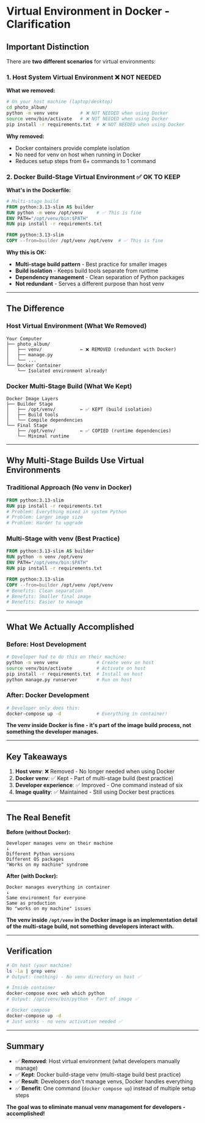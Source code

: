 # Virtual Environment in Docker - Clarification

## Important Distinction

There are **two different scenarios** for virtual environments:

### 1. Host System Virtual Environment ❌ NOT NEEDED
**What we removed:**
```bash
# On your host machine (laptop/desktop)
cd photo_album/
python -m venv venv        # ❌ NOT NEEDED when using Docker
source venv/bin/activate   # ❌ NOT NEEDED when using Docker
pip install -r requirements.txt  # ❌ NOT NEEDED when using Docker
```

**Why removed:**
- Docker containers provide complete isolation
- No need for venv on host when running in Docker
- Reduces setup steps from 6+ commands to 1 command

### 2. Docker Build-Stage Virtual Environment ✅ OK TO KEEP
**What's in the Dockerfile:**
```dockerfile
# Multi-stage build
FROM python:3.13-slim AS builder
RUN python -m venv /opt/venv     # ✅ This is fine
ENV PATH="/opt/venv/bin:$PATH"
RUN pip install -r requirements.txt

FROM python:3.13-slim
COPY --from=builder /opt/venv /opt/venv  # ✅ This is fine
```

**Why this is OK:**
- **Multi-stage build pattern** - Best practice for smaller images
- **Build isolation** - Keeps build tools separate from runtime
- **Dependency management** - Clean separation of Python packages
- **Not redundant** - Serves a different purpose than host venv

---

## The Difference

### Host Virtual Environment (What We Removed)
```
Your Computer
├── photo_album/
│   ├── venv/              ← ❌ REMOVED (redundant with Docker)
│   ├── manage.py
│   └── ...
└── Docker Container
    └── Isolated environment already!
```

### Docker Multi-Stage Build (What We Kept)
```
Docker Image Layers
├── Builder Stage
│   ├── /opt/venv/         ← ✅ KEPT (build isolation)
│   ├── Build tools
│   └── Compile dependencies
└── Final Stage
    ├── /opt/venv/         ← ✅ COPIED (runtime dependencies)
    └── Minimal runtime
```

---

## Why Multi-Stage Builds Use Virtual Environments

### Traditional Approach (No venv in Docker)
```dockerfile
FROM python:3.13-slim
RUN pip install -r requirements.txt
# Problem: Everything mixed in system Python
# Problem: Larger image size
# Problem: Harder to upgrade
```

### Multi-Stage with venv (Best Practice)
```dockerfile
FROM python:3.13-slim AS builder
RUN python -m venv /opt/venv
ENV PATH="/opt/venv/bin:$PATH"
RUN pip install -r requirements.txt

FROM python:3.13-slim  
COPY --from=builder /opt/venv /opt/venv
# Benefits: Clean separation
# Benefits: Smaller final image
# Benefits: Easier to manage
```

---

## What We Actually Accomplished

### Before: Host Development
```bash
# Developer had to do this on their machine:
python -m venv venv              # Create venv on host
source venv/bin/activate         # Activate on host
pip install -r requirements.txt  # Install on host
python manage.py runserver       # Run on host
```

### After: Docker Development
```bash
# Developer only does this:
docker-compose up -d             # Everything in container!
```

**The venv inside Docker is fine - it's part of the image build process, not something the developer manages.**

---

## Key Takeaways

1. **Host venv**: ❌ Removed - No longer needed when using Docker
2. **Docker venv**: ✅ Kept - Part of multi-stage build (best practice)
3. **Developer experience**: ✅ Improved - One command instead of six
4. **Image quality**: ✅ Maintained - Still using Docker best practices

---

## The Real Benefit

**Before (without Docker):**
```
Developer manages venv on their machine
↓
Different Python versions
Different OS packages
"Works on my machine" syndrome
```

**After (with Docker):**
```
Docker manages everything in container
↓
Same environment for everyone
Same as production
No "works on my machine" issues
```

**The venv inside `/opt/venv` in the Docker image is an implementation detail of the multi-stage build, not something developers interact with.**

---

## Verification

```bash
# On host (your machine)
ls -la | grep venv
# Output: (nothing) - No venv directory on host ✅

# Inside container
docker-compose exec web which python
# Output: /opt/venv/bin/python - Part of image ✅

# Docker compose
docker-compose up -d
# Just works - no venv activation needed ✅
```

---

## Summary

- ✅ **Removed**: Host virtual environment (what developers manually manage)
- ✅ **Kept**: Docker build-stage venv (multi-stage build best practice)
- ✅ **Result**: Developers don't manage venvs, Docker handles everything
- ✅ **Benefit**: One command (`docker compose up`) instead of multiple setup steps

**The goal was to eliminate manual venv management for developers - accomplished!**
